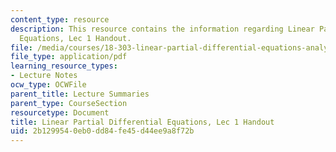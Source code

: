 ```yaml
---
content_type: resource
description: This resource contains the information regarding Linear Partial Differential
  Equations, Lec 1 Handout.
file: /media/courses/18-303-linear-partial-differential-equations-analysis-and-numerics-fall-2014/2b1299540eb0dd84fe45d44ee9a8f72b_MIT18_303F14_Lec1.pdf
file_type: application/pdf
learning_resource_types:
- Lecture Notes
ocw_type: OCWFile
parent_title: Lecture Summaries
parent_type: CourseSection
resourcetype: Document
title: Linear Partial Differential Equations, Lec 1 Handout
uid: 2b129954-0eb0-dd84-fe45-d44ee9a8f72b
---
```

